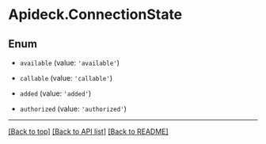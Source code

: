 # Apideck.ConnectionState

## Enum


* `available` (value: `'available'`)

* `callable` (value: `'callable'`)

* `added` (value: `'added'`)

* `authorized` (value: `'authorized'`)


---

[[Back to top]](#) [[Back to API list]](../../../../README.md#documentation-for-api-endpoints) [[Back to README]](../../../../README.md)


